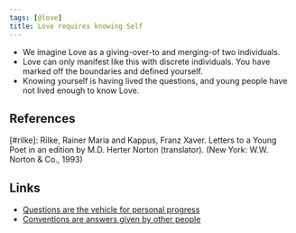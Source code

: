 ```yaml
---
tags: [@love]
title: Love requires knowing Self
---
```


- We imagine Love as a giving-over-to and merging-of two individuals.
- Love can only manifest like this with discrete individuals. You have marked off the boundaries and defined yourself.
- Knowing yourself is having lived the questions, and young people have not lived enough to know Love.

## References

[#rilke]: Rilke, Rainer Maria and Kappus, Franz Xaver. Letters to a Young Poet in an edition by M.D. Herter Norton (translator). (New York: W.W. Norton & Co., 1993)

## Links

- [Questions are the vehicle for personal progress](202003261859.md)
- [Conventions are answers given by other people](202003262055.md)
